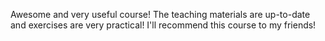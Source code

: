 Awesome and very useful course! The teaching materials are up-to-date and exercises are very practical! I'll recommend this course to my friends!
